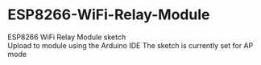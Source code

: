 # ESP8266-WiFi-Relay-Module
 ESP8266 WiFi Relay Module sketch   
 Upload to module using the Arduino IDE
 The sketch is currently set for AP mode
